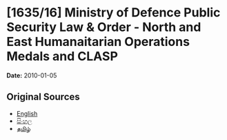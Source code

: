 # [1635/16] Ministry of Defence Public Security Law & Order - North and East Humanaitarian Operations Medals and CLASP

**Date:** 2010-01-05

## Original Sources

- [English](https://documents.gov.lk/view/extra-gazettes/2010/1/1635-16_E.pdf)
- [සිංහල](https://documents.gov.lk/view/extra-gazettes/2010/1/1635-16_S.pdf)
- [தமிழ்](https://documents.gov.lk/view/extra-gazettes/2010/1/1635-16_T.pdf)
